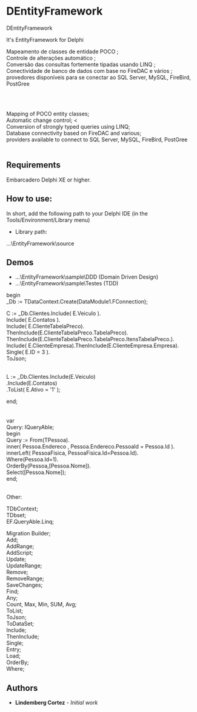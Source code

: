 # DEntityFramework
DEntityFramework

It's EntityFramework for Delphi

Mapeamento de classes de entidade POCO ;<br>
Controle de alterações automático ;<br>
Conversão das consultas fortemente tipadas usando LINQ ;<br>
Conectividade de banco de dados com base no FireDAC e vários ; <br>
provedores disponíveis para se conectar ao SQL Server,  MySQL, FireBird, PostGree<br>

<br><br>

Mapping of POCO entity classes; <br>
Automatic change control; <<br>
Conversion of strongly typed queries using LINQ; <br>
Database connectivity based on FireDAC and various; <br>
providers available to connect to SQL Server, MySQL, FireBird, PostGree<br><br>

## Requirements

Embarcadero Delphi XE or higher.

## How to use:

In short, add the following path to your Delphi IDE (in the Tools/Environment/Library menu)

* Library path:

...\EntityFramework\source

## Demos

* ...\EntityFramework\sample\DDD (Domain Driven Design)
* ...\EntityFramework\sample\Testes (TDD)

begin<br>
    _Db := TDataContext.Create(DataModule1.FConnection);
    
   C :=  _Db.Clientes.Include( E.Veiculo ).<br>
                    Include( E.Contatos ).<br>
                    Include( E.ClienteTabelaPreco).<br>
                        ThenInclude(E.ClienteTabelaPreco.TabelaPreco).                           ThenInclude(E.ClienteTabelaPreco.TabelaPreco.ItensTabelaPreco.).<br>
                    Include( E.ClienteEmpresa).ThenInclude(E.ClienteEmpresa.Empresa).<br>
                    Single( E.ID = 3 ).<br>
                    ToJson;<br><br>
                    
                    
   L  := _Db.Clientes.Include(E.Veiculo)<br>
                    .Include(E.Contatos)<br>
                    .ToList( E.Ativo = '1' ); <br>                   
                    
                    

end;                    
<br><br>
var<br>
  Query: IQueryAble;<br>
begin<br>
  Query := From(TPessoa).<br>
                inner( Pessoa.Endereco , Pessoa.Endereco.PessoaId = Pessoa.Id ).<br>
                innerLeft( PessoaFisica, PessoaFisica.Id=Pessoa.Id).<br>
                Where(Pessoa.Id=1).<br>
                OrderBy(Pessoa,[Pessoa.Nome]).<br>
                Select([Pessoa.Nome]);<br>
end;<br><br>

Other:

TDbContext;<br>
TDbset<T>;<br>
EF.QueryAble.Linq;<br>

Migration Builder;<br>
Add;<br>
AddRange;<br>
AddScript;<br>
Update;<br>
UpdateRange;<br>
Remove;<br>
RemoveRange;<br>
SaveChanges;<br>
Find;<br>
Any;<br>
Count, Max, Min, SUM, Avg;<br>
ToList;<br>
ToJson;<br>
ToDataSet;<br>
Include;<br>
ThenInclude;<br>
Single;<br>
Entry;<br>
Load;<br>
OrderBy;<br>
Where;<br>




## Authors

* **Lindemberg Cortez** - *Initial work*
